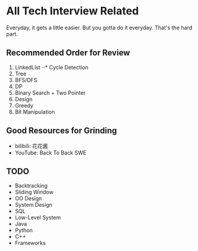 # All Tech Interview Related
Everyday, it gets a little easier. But you gotta do it everyday. That's the hard part.

## Recommended Order for Review
1. LinkedList
⋅⋅* Cycle Detection
2. Tree
3. BFS/DFS
4. DP
5. Binary Search + Two Pointer
6. Design
7. Greedy
8. Bit Manipulation

## Good Resources for Grinding
* bilibili: 花花酱
* YouTube: Back To Back SWE

## TODO
* Backtracking
* Sliding Window
* OO Design
* System Design
* SQL
* Low-Level System
* Java
* Python
* C++
* Frameworks
